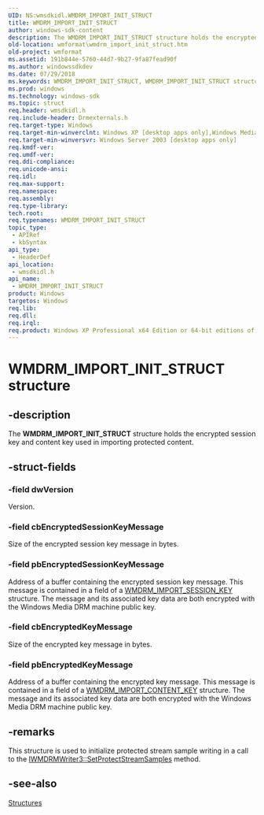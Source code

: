```yaml
---
UID: NS:wmsdkidl.WMDRM_IMPORT_INIT_STRUCT
title: WMDRM_IMPORT_INIT_STRUCT
author: windows-sdk-content
description: The WMDRM_IMPORT_INIT_STRUCT structure holds the encrypted session key and content key used in importing protected content.
old-location: wmformat\wmdrm_import_init_struct.htm
old-project: wmformat
ms.assetid: 191b844e-5760-44d7-9b27-9fa87fead90f
ms.author: windowssdkdev
ms.date: 07/29/2018
ms.keywords: WMDRM_IMPORT_INIT_STRUCT, WMDRM_IMPORT_INIT_STRUCT structure [windows Media Format], structure [windows Media Format], wmformat.wmdrm_import_init_struct, wmsdkidl/WMDRM_IMPORT_INIT_STRUCT
ms.prod: windows
ms.technology: windows-sdk
ms.topic: struct
req.header: wmsdkidl.h
req.include-header: Drmexternals.h
req.target-type: Windows
req.target-min-winverclnt: Windows XP [desktop apps only],Windows Media Format 11 SDK
req.target-min-winversvr: Windows Server 2003 [desktop apps only]
req.kmdf-ver: 
req.umdf-ver: 
req.ddi-compliance: 
req.unicode-ansi: 
req.idl: 
req.max-support: 
req.namespace: 
req.assembly: 
req.type-library: 
tech.root: 
req.typenames: WMDRM_IMPORT_INIT_STRUCT
topic_type:
 - APIRef
 - kbSyntax
api_type:
 - HeaderDef
api_location:
 - wmsdkidl.h
api_name:
 - WMDRM_IMPORT_INIT_STRUCT
product: Windows
targetos: Windows
req.lib: 
req.dll: 
req.irql: 
req.product: Windows XP Professional x64 Edition or 64-bit editions of     Windows Server 2003
---
```


# WMDRM_IMPORT_INIT_STRUCT structure


## -description



The <b>WMDRM_IMPORT_INIT_STRUCT</b> structure holds the encrypted session key and content key used in importing protected content.




## -struct-fields




### -field dwVersion

Version.


### -field cbEncryptedSessionKeyMessage

Size of the encrypted session key message in bytes.


### -field pbEncryptedSessionKeyMessage

Address of a buffer containing the encrypted session key message. This message is contained in a field of a <a href="https://msdn.microsoft.com/2dd1e8ec-a25f-4ced-8f1b-286534c66ebf">WMDRM_IMPORT_SESSION_KEY</a> structure. The message and its associated key data are both encrypted with the Windows Media DRM machine public key.


### -field cbEncryptedKeyMessage

Size of the encrypted key message in bytes.


### -field pbEncryptedKeyMessage

Address of a buffer containing the encrypted key message. This message is contained in a field of a <a href="https://msdn.microsoft.com/29a0f98d-96a3-46b2-a67c-dbb23449e927">WMDRM_IMPORT_CONTENT_KEY</a> structure. The message and its associated key data are both encrypted with the Windows Media DRM machine public key.


## -remarks



This structure is used to initialize protected stream sample writing in a call to the <a href="https://msdn.microsoft.com/42208d02-8384-494d-b7ae-53072b795723">IWMDRMWriter3::SetProtectStreamSamples</a> method.




## -see-also




<a href="https://msdn.microsoft.com/library/windows/hardware/dn927277">Structures</a>
 

 

